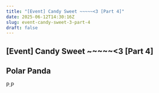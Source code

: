 ```yaml
---
title: "[Event] Candy Sweet ~~~~~<3 [Part 4]"
date: 2025-06-12T14:30:16Z
slug: event-candy-sweet-3-part-4
draft: false
---
```


## [Event] Candy Sweet ~~~~~<3 [Part 4]

## Polar Panda

P.P